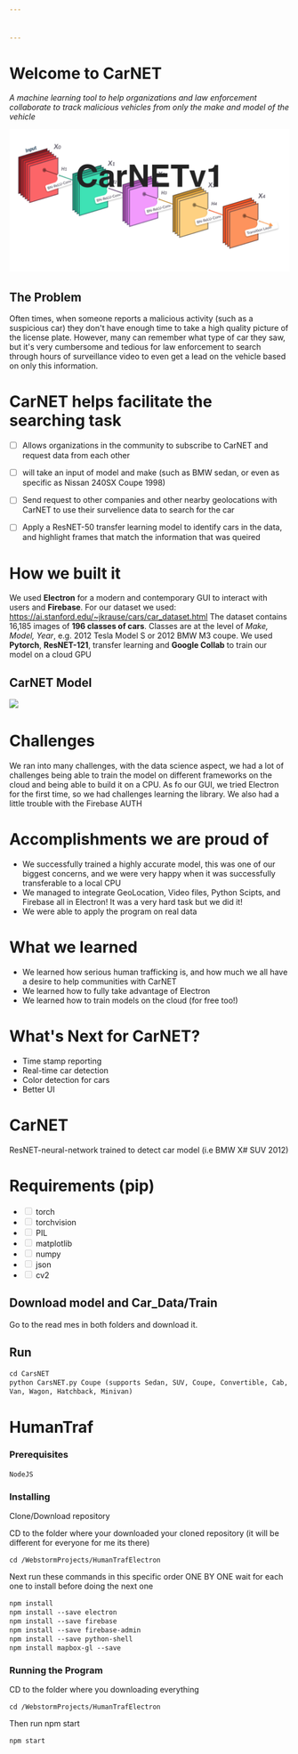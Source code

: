 ```yaml
---


---
```

# Welcome to CarNET
*A machine learning tool to help organizations and law enforcement collaborate to track malicious vehicles from only the make and model of the vehicle*

![](https://github.com/Aneeshers/CarNET/blob/master/CarNEt.png)
## The Problem
Often times, when someone reports a malicious activity (such as a suspicious car) they don't have enough time to take a high quality picture of the license plate. However, many can remember what type of car they saw, but it's very cumbersome and tedious for law enforcement to search through hours of surveillance video to even get a lead on the vehicle based on only this information. 

# CarNET helps facilitate the searching task

 - [ ] Allows organizations in the community to subscribe to CarNET and request data from each other
 - [ ] will take an input of model and make (such as BMW sedan, or even as specific as Nissan 240SX Coupe 1998)
 - [ ] Send request to other companies and other nearby geolocations with CarNET to use their survelience data to search for the car
 - [ ] Apply a ResNET-50 transfer learning model to identify cars in the data, and highlight frames that match the information that was queired


# How we built it
We used **Electron** for a modern and contemporary GUI to interact with users and **Firebase**.
For our dataset we used: https://ai.stanford.edu/~jkrause/cars/car_dataset.html
The dataset contains 16,185 images of **196 classes of cars**.  Classes are at the level of _Make, Model, Year_, e.g. 2012 Tesla Model S or 2012 BMW M3 coupe.
We used **Pytorch**, **ResNET-121**, transfer learning and **Google Collab** to train our model on a cloud GPU
## CarNET Model

[![](https://mermaid.ink/img/eyJjb2RlIjoiZ3JhcGggVERcblx0QVtEZW5zZU5FVC0xMjFdIC0tPnx0cmFpbiBjdXN0b20gZ2F1c3NpYW4gbWl4dHVyZSBtb2RlbHwgQihPbmUgQ2xhc3MgQ2xhc3NpZmNhdGlvbilcblx0QiAtLT5De09uZS1DbGFzc31cbiAgQyAtLT4gQ3tSZXNOZXQtNTB9XG5cdEMgLS0-fFRyYWluIG9uIFN0YW5kZm9yZCBBSSBDYXIgRGF0YXwgRFtDYXJORVR2MV1cblxuXHRcdFx0XHRcdCIsIm1lcm1haWQiOnsidGhlbWUiOiJkZWZhdWx0In0sInVwZGF0ZUVkaXRvciI6ZmFsc2V9)](https://mermaid-js.github.io/mermaid-live-editor/#/edit/eyJjb2RlIjoiZ3JhcGggVERcblx0QVtEZW5zZU5FVC0xMjFdIC0tPnx0cmFpbiBjdXN0b20gZ2F1c3NpYW4gbWl4dHVyZSBtb2RlbHwgQihPbmUgQ2xhc3MgQ2xhc3NpZmNhdGlvbilcblx0QiAtLT5De09uZS1DbGFzc31cbiAgQyAtLT4gQ3tSZXNOZXQtNTB9XG5cdEMgLS0-fFRyYWluIG9uIFN0YW5kZm9yZCBBSSBDYXIgRGF0YXwgRFtDYXJORVR2MV1cblxuXHRcdFx0XHRcdCIsIm1lcm1haWQiOnsidGhlbWUiOiJkZWZhdWx0In0sInVwZGF0ZUVkaXRvciI6ZmFsc2V9)

# Challenges
We ran into many challenges, with the data science aspect, we had a lot of challenges being able to train the model on different frameworks on the cloud and being able to build it on a CPU.
As fo our GUI, we tried Electron for the first time, so we had challenges learning the library. We also had a little trouble with the Firebase AUTH

# Accomplishments we are proud of

 - We successfully trained a highly accurate model, this was one of our biggest concerns, and we were very happy when it was successfully transferable to a local CPU
 - We managed to integrate GeoLocation, Video files, Python Scipts, and Firebase all in Electron! It was a very hard task but we did it!
 - We were able to apply the program on real data
 
# What we learned
 - We learned how serious human trafficking is, and how much we all have a desire to help communities with CarNET
 - We learned how to fully take advantage of Electron
 - We learned how to train models on the cloud (for free too!)
 
 # What's Next for CarNET?
 
 - Time stamp reporting
 - Real-time car detection
 - Color detection for cars
 - Better UI

<h1 id="carnet">CarNET</h1>
<p>ResNET-neural-network trained to detect car model (i.e BMW X# SUV 2012)</p>
<h1 id="requirements-pip">Requirements (pip)</h1>
<ul>
<li class="task-list-item"><input type="checkbox" class="task-list-item-checkbox" disabled=""> torch</li>
<li class="task-list-item"><input type="checkbox" class="task-list-item-checkbox" disabled=""> torchvision</li>
<li class="task-list-item"><input type="checkbox" class="task-list-item-checkbox" disabled=""> PIL</li>
<li class="task-list-item"><input type="checkbox" class="task-list-item-checkbox" disabled=""> matplotlib</li>
<li class="task-list-item"><input type="checkbox" class="task-list-item-checkbox" disabled=""> numpy</li>
<li class="task-list-item"><input type="checkbox" class="task-list-item-checkbox" disabled=""> json</li>
<li class="task-list-item"><input type="checkbox" class="task-list-item-checkbox" disabled=""> cv2</li>
</ul>
<h2 id="download-model-and-car_datatrain">Download model and Car_Data/Train</h2>
<p>Go to the read mes in both folders and download it.</p>
<h2 id="run">Run</h2>
<pre><code>cd CarsNET
python CarsNET.py Coupe (supports Sedan, SUV, Coupe, Convertible, Cab, Van, Wagon, Hatchback, Minivan)
</code></pre>

# HumanTraf


### Prerequisites

```
NodeJS
```

### Installing

Clone/Download repository

CD to the folder where your downloaded your cloned repository (it will be different for everyone for me its there)

```
cd /WebstormProjects/HumanTrafElectron
```

Next run these commands in this specific order ONE BY ONE wait for each one to install before doing the next one

```
npm install
npm install --save electron
npm install --save firebase
npm install --save firebase-admin
npm install --save python-shell
npm install mapbox-gl --save

```


### Running the Program

CD to the folder where you downloading everything
```
cd /WebstormProjects/HumanTrafElectron

```

Then run npm start

```
npm start

```

